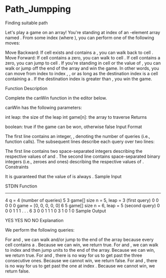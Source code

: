 # Path_Jumpping
Finding suitable path


Let's play a game on an array! You're standing at index  of an -element array named . From some index  (where ), you can perform one of the following moves:

Move Backward: If cell  exists and contains a , you can walk back to cell .
Move Forward:
If cell  contains a zero, you can walk to cell .
If cell  contains a zero, you can jump to cell .
If you're standing in cell  or the value of , you can walk or jump off the end of the array and win the game.
In other words, you can move from index  to index , , or  as long as the destination index is a cell containing a . If the destination index is greater than , you win the game.

Function Description

Complete the canWin function in the editor below.

canWin has the following parameters:

int leap: the size of the leap
int game[n]: the array to traverse
Returns

boolean: true if the game can be won, otherwise false
Input Format

The first line contains an integer, , denoting the number of queries (i.e., function calls).
The  subsequent lines describe each query over two lines:

The first line contains two space-separated integers describing the respective values of  and .
The second line contains  space-separated binary integers (i.e., zeroes and ones) describing the respective values of .
Constraints

It is guaranteed that the value of  is always .
Sample Input

STDIN           Function
-----           --------
4               q = 4 (number of queries)
5 3             game[] size n = 5, leap = 3 (first query)
0 0 0 0 0       game = [0, 0, 0, 0, 0]
6 5             game[] size n = 6, leap = 5 (second query)
0 0 0 1 1 1     . . .
6 3
0 0 1 1 1 0
3 1
0 1 0
Sample Output

YES
YES
NO
NO
Explanation

We perform the following  queries:

For  and , we can walk and/or jump to the end of the array because every cell contains a . Because we can win, we return true.
For  and , we can walk to index  and then jump  units to the end of the array. Because we can win, we return true.
For  and , there is no way for us to get past the three consecutive ones. Because we cannot win, we return false.
For  and , there is no way for us to get past the one at index . Because we cannot win, we return false.

